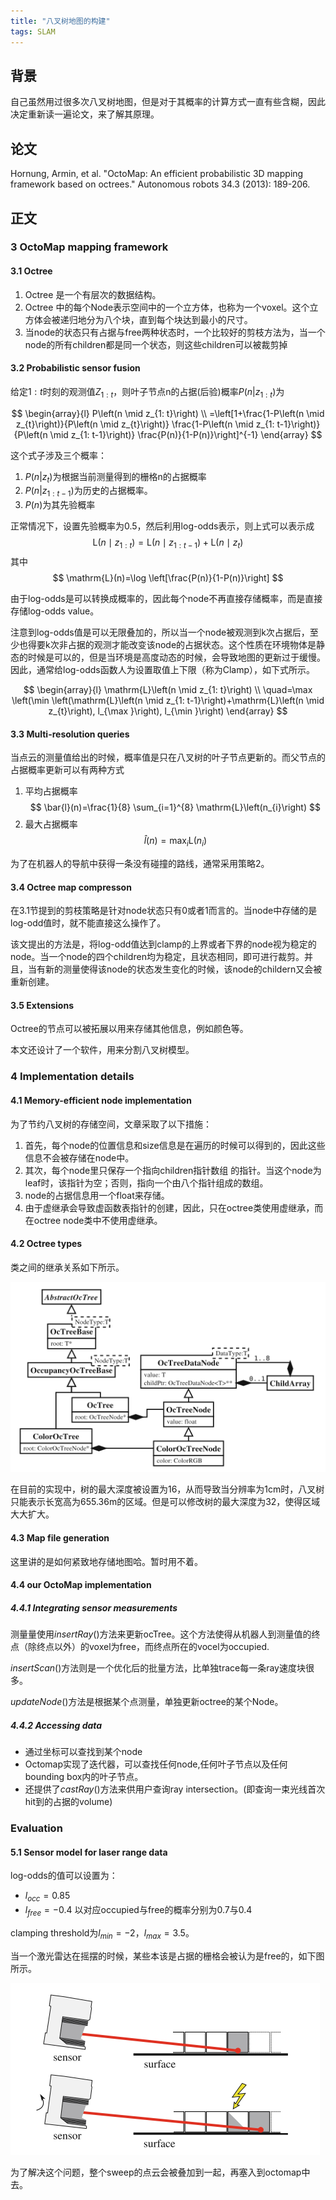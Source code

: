 ```yaml
---
title: "八叉树地图的构建"
tags: SLAM
---
```


## 背景

自己虽然用过很多次八叉树地图，但是对于其概率的计算方式一直有些含糊，因此决定重新读一遍论文，来了解其原理。
<!--more-->

## 论文

Hornung, Armin, et al. "OctoMap: An efficient probabilistic 3D mapping framework based on octrees." Autonomous robots 34.3 (2013): 189-206.

## 正文

### 3 OctoMap mapping framework

#### 3.1 Octree

1. Octree 是一个有层次的数据结构。
2. Octree 中的每个Node表示空间中的一个立方体，也称为一个voxel。这个立方体会被递归地分为八个块，直到每个块达到最小的尺寸。
3. 当node的状态只有占据与free两种状态时，一个比较好的剪枝方法为，当一个node的所有children都是同一个状态，则这些children可以被裁剪掉

#### 3.2 Probabilistic sensor fusion

给定$1:t$时刻的观测值$Z_{1:t}$，则叶子节点n的占据(后验)概率$P(n|z_{1:t})$为

$$
\begin{array}{l}
P\left(n \mid z_{1: t}\right) \\
=\left[1+\frac{1-P\left(n \mid z_{t}\right)}{P\left(n \mid z_{t}\right)} \frac{1-P\left(n \mid z_{1: t-1}\right)}{P\left(n \mid z_{1: t-1}\right)} \frac{P(n)}{1-P(n)}\right]^{-1}
\end{array}
$$

这个式子涉及三个概率：
1. $P(n|z_t)$为根据当前测量得到的栅格n的占据概率
2. $P(n|z_{1:t-1})$为历史的占据概率。
3. $P(n)$为其先验概率

正常情况下，设置先验概率为0.5，然后利用log-odds表示，则上式可以表示成
$$
\mathrm{L}\left(n \mid z_{1: t}\right)=\mathrm{L}\left(n \mid z_{1: t-1}\right)+\mathrm{L}\left(n \mid z_{t}\right)
$$
其中
$$
\mathrm{L}(n)=\log \left[\frac{P(n)}{1-P(n)}\right]
$$

由于log-odds是可以转换成概率的，因此每个node不再直接存储概率，而是直接存储log-odds value。

注意到log-odds值是可以无限叠加的，所以当一个node被观测到k次占据后，至少也得要k次非占据的观测才能改变该node的占据状态。这个性质在环境物体是静态的时候是可以的，但是当环境是高度动态的时候，会导致地图的更新过于缓慢。因此，通常给log-odds函数人为设置取值上下限（称为Clamp），如下式所示。

$$
\begin{array}{l}
\mathrm{L}\left(n \mid z_{1: t}\right) \\
\quad=\max \left(\min \left(\mathrm{L}\left(n \mid z_{1: t-1}\right)+\mathrm{L}\left(n \mid z_{t}\right), l_{\max }\right), l_{\min }\right)
\end{array}
$$

#### 3.3 Multi-resolution queries

当点云的测量值给出的时候，概率值是只在八叉树的叶子节点更新的。而父节点的占据概率更新可以有两种方式
1. 平均占据概率
$$
\bar{l}(n)=\frac{1}{8} \sum_{i=1}^{8} \mathrm{L}\left(n_{i}\right)
$$
2. 最大占据概率
$$
\hat{l}(n)=\max _{i} \mathrm{L}\left(n_{i}\right)
$$

为了在机器人的导航中获得一条没有碰撞的路线，通常采用策略2。

#### 3.4 Octree map compresson 

在3.1节提到的剪枝策略是针对node状态只有0或者1而言的。当node中存储的是log-odd值时，就不能直接这么操作了。

该文提出的方法是，将log-odd值达到clamp的上界或者下界的node视为稳定的node。当一个node的四个children均为稳定，且状态相同，即可进行裁剪。并且，当有新的测量使得该node的状态发生变化的时候，该node的childern又会被重新创建。

#### 3.5 Extensions

Octree的节点可以被拓展以用来存储其他信息，例如颜色等。

本文还设计了一个软件，用来分割八叉树模型。

### 4 Implementation details

#### 4.1 Memory-efficient node implementation

为了节约八叉树的存储空间，文章采取了以下措施：

1. 首先，每个node的位置信息和size信息是在遍历的时候可以得到的，因此这些信息不会被存储在node中。
2. 其次，每个node里只保存一个指向children指针数组 的指针。当这个node为leaf时，该指针为空；否则，指向一个由八个指针组成的数组。
3. node的占据信息用一个float来存储。
4. 由于虚继承会导致虚函数表指针的创建，因此，只在octree类使用虚继承，而在octree node类中不使用虚继承。

#### 4.2 Octree types

类之间的继承关系如下所示。

![](../pics/octomap/classes.png)

在目前的实现中，树的最大深度被设置为16，从而导致当分辨率为1cm时，八叉树只能表示长宽高为655.36m的区域。但是可以修改树的最大深度为32，使得区域大大扩大。

#### 4.3 Map file generation

这里讲的是如何紧致地存储地图哈。暂时用不着。

#### 4.4 our OctoMap implementation
##### 4.4.1 Integrating sensor measurements

测量量使用$insertRay()$方法来更新ocTree。这个方法使得从机器人到测量值的终点（除终点以外）的voxel为free，而终点所在的vocel为occupied.

$insertScan()$方法则是一个优化后的批量方法，比单独trace每一条ray速度块很多。

$updateNode()$方法是根据某个点测量，单独更新octree的某个Node。

##### 4.4.2 Accessing data

- 通过坐标可以查找到某个node
- Octomap实现了迭代器，可以查找任何node,任何叶子节点以及任何bounding box内的叶子节点。
- 还提供了$castRay()$方法来供用户查询ray intersection。(即查询一束光线首次hit到的占据的volume)

### Evaluation

#### 5.1 Sensor model for laser range data

log-odds的值可以设置为：
- $l_{occ} = 0.85$
- $l_{free} = -0.4$
以对应occupied与free的概率分别为0.7与0.4

clamping threshold为$l_{min}=-2$，$l_{max}=3.5$。

当一个激光雷达在摇摆的时候，某些本该是占据的栅格会被认为是free的，如下图所示。

![](../pics/octomap/sweep_lidar.png)

为了解决这个问题，整个sweep的点云会被叠加到一起，再塞入到octomap中去。

